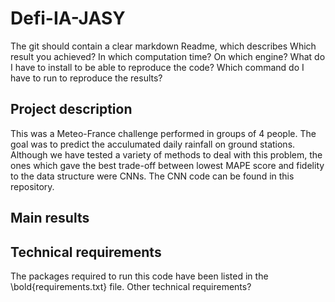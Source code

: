 
# Defi-IA-JASY

The git should contain a clear markdown Readme, which describes
Which result you achieved? In which computation time? On which engine?
What do I have to install to be able to reproduce the code?
Which command do I have to run to reproduce the results?

## Project description

This was a Meteo-France challenge performed in groups of 4 people. The goal was to predict the acculumated daily rainfall on ground stations.
Although we have tested a variety of methods to deal with this problem, the ones which gave the best trade-off between lowest MAPE score and fidelity to the data structure were CNNs. The CNN code can be found in this repository.

## Main results

## Technical requirements

The packages required to run this code have been listed in the \bold{requirements.txt} file.
Other technical requirements?




